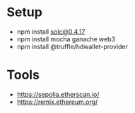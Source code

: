 # Setup
- npm install solc@0.4.17
- npm install mocha ganache web3
- npm install @truffle/hdwallet-provider

# Tools
- https://sepolia.etherscan.io/
- https://remix.ethereum.org/